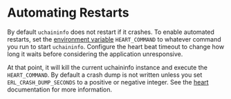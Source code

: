 # Automating Restarts

By default `uchaininfo` does not restart if it crashes. To enable automated restarts, set the [environment variable](../information-and-settings/env-variables.md) `HEART_COMMAND` to whatever command you run to start `uchaininfo`. Configure the heart beat timeout to change how long it waits before considering the application unresponsive.

At that point, it will kill the current uchaininfo instance and execute the `HEART_COMMAND`. By default a crash dump is not written unless you set `ERL_CRASH_DUMP_SECONDS` to a positive or negative integer. See the [heart](http://erlang.org/doc/man/heart.html) documentation for more information.

